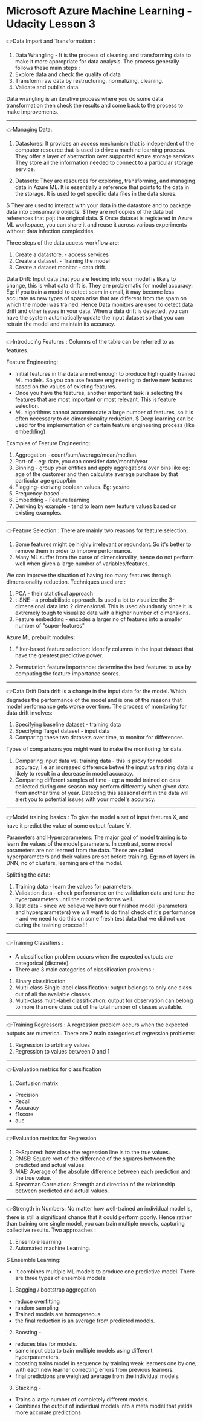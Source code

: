 # Microsoft Azure Machine Learning - Udacity Lesson 3


👉Data Import and Transformation : 
1. Data Wrangling - 
It is the process of cleaning and transforming data to make it more appropriate for data analysis. The process generally follows these main steps :
1. Explore data and check the quality of data
2. Transform raw data by restructuring, normalizing, cleaning. 
3. Validate and publish data. 

Data wrangling is an iterative process where you do some data transformation then check the results and come back to the process to make improvements. 

--- 

👉Managing Data: 
1. Datastores: It provides an access mechanism that is independent of the computer resource that is used to drive a machine learning process. They offer a layer of abstraction over supported Azure storage services. They store all the information needed to connect to a particular storage service. 

2. Datasets: They are resources for exploring, transforming, and managing data in Azure ML. It is essentially a reference that points to the data in the storage. It is used to get specific data files in the data stores. 

$ They are used to interact with your data in the datastore and to package data into consumavle objects.
$They are not copies of the data but references that pojt the original data. 
$ Once dataset is registered in Azure ML workspace, you can share it and reuse it across various experiments without data infection complexities. 

Three steps of the data access workflow are:
1. Create a datastore. - access services
2. Create a dataset. - Training the model
3. Create a dataset monitor - data drift.

Data Drift: Input data that you are feeding into your model is likely to change, this is what data drift is. They are problematic for model accuracy. Eg: if you train a model to detect soam in email, it may become less accurate as new types of spam arise that are different from the spam on which the model was trained. 
Hence Data monitors are used to detect data drift and other issues in your data. When a data drift is detected, you can have the system automatically update the input dataset so that you can retrain the model and maintain its accuracy. 

---

👉Introduciñg Features : 
Columns of the table can be referred to as features. 

Feature Engineering: 
- Initial features in the data are not enough to produce high quality trained ML models. So you can use feature engineering to derive new features based on the values of existing features. 
- Once you have the features, another important task is selecting the features that are most important or most relevant. This is feature selection. 
- ML algorithms cannot accommodate a large number of features, so it is often necessary to do dimensionality reduction. 
 $ Deep learning can be used for the implementation of certain feature engineering process (like embedding)

Examples of Feature Engineering: 
1. Aggregation - count/sum/average/mean/median.
2. Part-of - eg: date, you can consider date/month/year
3. Binning - group your entities and apply aggregations over bins like eg: age of the customer and then calculate average purchase by that particular age group/bin
4. Flagging- deriving boolean values. Eg: yes/no
5. Frequency-based - 
6. Embedding - Feature learning 
7. Deriving by example - tend to learn new feature values based on existing examples. 

---

👉Feature Selection :
There are mainly two reasons for feature selection.
1. Some features might be highly irrelevant or redundant. So it's better to remove them in order to improve performance. 
2. Many ML suffer from the curse of dimensionality, hence do not perform well when given a large number of variables/features. 

We can improve the situation of having too many features through dimensionality reduction. 
Techniques used are : 
1. PCA - their statistical approach
2. t-SNE - a probabilistic approach. Is used a lot to visualize the 3-dimensional data into 2 dimensional. This is used abundantly since it is extremely tough to visualize data with a higher number of dimensions.
3. Feature embedding - encodes a larger no of features into a smaller number of "super-features"

Azure ML prebuilt modules: 
1. Filter-based feature selection: identify columns in the input dataset that have the greatest predictive power. 

2. Permutation feature importance: determine the best features to use by computing the feature importance scores. 

---

👉Data Drift
Data drift is a change in the input data for the model. Which degrades the performance of the model and is one of the reasons that model performance gets worse over time. 
The process of monitoring for data drift involves: 
1. Specifying baseline dataset - training data
2. Specifying Target dataset - input data 
3. Comparing these two datasets over time, to monitor for differences. 

Types of comparisons you might want to make the monitoring for data. 
1. Comparing input data vs. training data - this is proxy for model accuracy, I.e an increased difference betwé the input vs training data is likely to result in a decrease in model accuracy. 
2. Comparing different samples of time - eg: a model trained on data collected during one season may perform differently when given data from another time of year. Detecting this seasonal drift in the data will alert you to potential issues with your model's accuracy. 

---

👉Model training basics : 
To give the model a set of input features X, and have it predict the value of some output feature Y.

Parameters and Hyperparameters: 
The major goal of model training is to learn the values of the model parameters. In contrast, some model parameters are not learned from the data. These are called hyperparameters and their values are set before training. 
Eg: no of layers in DNN, no of clusters, learning are of the model. 

Splitting the data: 
1. Training data - learn the values for parameters.  
2. Validation data - check performance on the validation data and tune the hyoerparameters until the model performs well. 
3. Test data - since we believe we have our finished model (parameters and hyperparameters) we will want to do final check of it's performance - and we need to do this on some fresh test data that we did not use during the training process!!!

---

👉Training Classifiers : 
- A classification problem occurs when the expected outputs are categorical (discrete)
- There are 3 main categories of classification problems : 
1. Binary classification 
2. Multi-class Single label classification: output belongs to only one class out of all the available classes.
3. Multi-class multi-label classification: output for observation can belong to more than one class out of the total number of classes available.

---

👉Training Regressors : 
A regression problem occurs when the expected outputs are numerical. 
There are 2 main categories of regression problems:
1. Regression to arbitrary values 
2. Regression to values between 0 and 1

---

👉Evaluation metrics for classification 
1. Confusion matrix 
- Precision 
- Recall
- Accuracy 
- f1score
- auc 

---

👉Evaluation metrics for Regression
1. R-Squared: how close the regression line is to the true values. 
2. RMSE: Square root of the difference of the squares between the predicted and actual values. 
3. MAE: Average of the absolute difference between each prediction and the true value. 
4. Spearman Correlation: Strength and direction of the relationship between predicted and actual values. 

---

👉Strength in Numbers:
No matter how well-trained an individual model is, there is still a significant chance that it could perform poorly. Hence rather than training one single model, you can train multiple models, capturing collective results. 
Two approaches : 
1. Ensemble learning
2. Automated machine Learning.

$ Ensemble Learning:
- It combines multiple ML models to produce one predictive model. 
There are three types of ensemble models:
1. Bagging / bootstrap aggregation-
- reduce overfitting
- random sampling
- Trained models are homogeneous
- the final reduction is an average from predicted models.

2. Boosting -
- reduces bias for models.
- same input data to train multiple models using different hyperparameters. 
- boosting trains model in sequence by training weak learners one by one, with each new learner correcting errors from previous learners. 
- final predictions are weighted average from the individual models.

3. Stacking - 
- Trains a large number of completely different models.
- Combines the output of individual models into a meta model that yields more accurate predictions 
